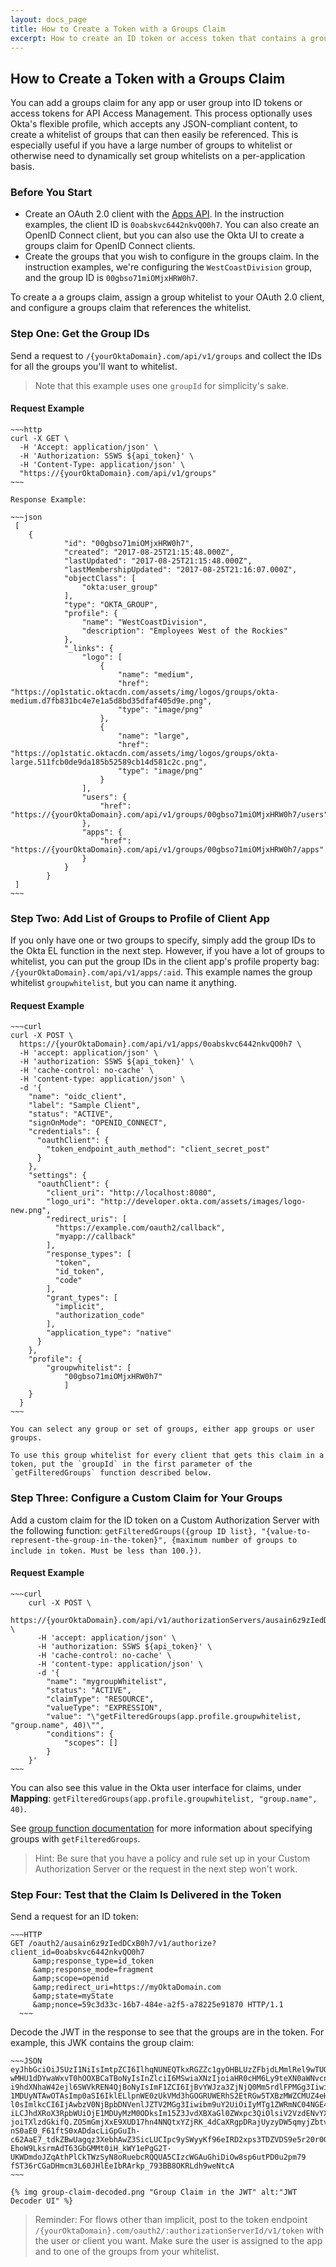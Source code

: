 ```yaml
---
layout: docs_page
title: How to Create a Token with a Groups Claim
excerpt: How to create an ID token or access token that contains a groups claim
---
```


## How to Create a Token with a Groups Claim

You can add a groups claim for any app or user group into ID tokens or access tokens for API Access Management.
This process optionally uses Okta's flexible profile, which accepts any JSON-compliant content, to create a whitelist of groups
that can then easily be referenced. This is especially useful if you have a large number of groups to whitelist or otherwise
need to dynamically set group whitelists on a per-application basis.

### Before You Start

* Create an OAuth 2.0 client with the [Apps API](/docs/api/resources/apps.html#request-example-8). In the instruction examples, the client ID is `0oabskvc6442nkvQO0h7`.
You can also create an OpenID Connect client, but you can also use the Okta UI to create a groups claim for OpenID Connect clients.
* Create the groups that you wish to configure in the groups claim. In the instruction examples, we're configuring the `WestCoastDivision` group, and the group ID is `00gbso71miOMjxHRW0h7`.

To create a a groups claim, assign a group whitelist to your OAuth 2.0 client, and configure a groups claim that references the whitelist.

### Step One: Get the Group IDs

Send a request to `/{yourOktaDomain}.com/api/v1/groups` and collect the IDs for all the groups you'll want to whitelist.

> Note that this example uses one `groupId` for simplicity's sake.

#### Request Example
   
    ~~~http
    curl -X GET \
      -H 'Accept: application/json' \
      -H 'Authorization: SSWS ${api_token}' \
      -H 'Content-Type: application/json' \
      "https://{yourOktaDomain}.com/api/v1/groups"
    ~~~
    
    Response Example:
    
    ~~~json
     [
        {
                "id": "00gbso71miOMjxHRW0h7",
                "created": "2017-08-25T21:15:48.000Z",
                "lastUpdated": "2017-08-25T21:15:48.000Z",
                "lastMembershipUpdated": "2017-08-25T21:16:07.000Z",
                "objectClass": [
                    "okta:user_group"
                ],
                "type": "OKTA_GROUP",
                "profile": {
                    "name": "WestCoastDivision",
                    "description": "Employees West of the Rockies"
                },
                "_links": {
                    "logo": [
                        {
                            "name": "medium",
                            "href": "https://op1static.oktacdn.com/assets/img/logos/groups/okta-medium.d7fb831bc4e7e1a5d8bd35dfaf405d9e.png",
                            "type": "image/png"
                        },
                        {
                            "name": "large",
                            "href": "https://op1static.oktacdn.com/assets/img/logos/groups/okta-large.511fcb0de9da185b52589cb14d581c2c.png",
                            "type": "image/png"
                        }
                    ],
                    "users": {
                        "href": "https://{yourOktaDomain}.com/api/v1/groups/00gbso71miOMjxHRW0h7/users"
                    },
                    "apps": {
                        "href": "https://{yourOktaDomain}.com/api/v1/groups/00gbso71miOMjxHRW0h7/apps"
                    }
                }
            }
     ]
    ~~~
    

### Step Two:  Add List of Groups to Profile of Client App
 
If you only have one or two groups to specify, simply add the group IDs to the Okta EL function in the next step.
However, if you have a lot of groups to whitelist, you can put the group IDs in the client app's profile property bag: `/{yourOktaDomain}.com/api/v1/apps/:aid`.
This example names the group whitelist `groupwhitelist`, but you can name it anything.

#### Request Example
    

    ~~~curl
    curl -X POST \
      https://{yourOktaDomain}.com/api/v1/apps/0oabskvc6442nkvQO0h7 \
      -H 'accept: application/json' \
      -H 'authorization: SSWS ${api_token}' \
      -H 'cache-control: no-cache' \
      -H 'content-type: application/json' \
      -d '{
        "name": "oidc_client",
        "label": "Sample Client",
        "status": "ACTIVE",
        "signOnMode": "OPENID_CONNECT",
        "credentials": {
          "oauthClient": {
            "token_endpoint_auth_method": "client_secret_post"
          }
        },
        "settings": {
          "oauthClient": {
            "client_uri": "http://localhost:8080",
            "logo_uri": "http://developer.okta.com/assets/images/logo-new.png",
            "redirect_uris": [
              "https://example.com/oauth2/callback",
              "myapp://callback"
            ],
            "response_types": [
              "token",
              "id_token",
              "code"
            ],
            "grant_types": [
              "implicit",
              "authorization_code"
            ],
            "application_type": "native"
          }
        },
        "profile": {
            "groupwhitelist": [
                "00gbso71miOMjxHRW0h7"
                ]
        }
      }
    ~~~
    
    You can select any group or set of groups, either app groups or user groups. 

    To use this group whitelist for every client that gets this claim in a token, put the `groupId` in the first parameter of the `getFilteredGroups` function described below. 
 
### Step Three: Configure a Custom Claim for Your Groups

Add a custom claim for the ID token on a Custom Authorization Server with the following function: `getFilteredGroups({group ID list}, "{value-to-represent-the-group-in-the-token}", {maximum number of groups to include in token. Must be less than 100.})`.
 
#### Request Example

    ~~~curl
        curl -X POST \
          https://{yourOktaDomain}.com/api/v1/authorizationServers/ausain6z9zIedDCxB0h7/claims \
          -H 'accept: application/json' \
          -H 'authorization: SSWS ${api_token}' \
          -H 'cache-control: no-cache' \
          -H 'content-type: application/json' \
          -d '{
        	"name": "mygroupWhitelist",
        	"status": "ACTIVE",
        	"claimType": "RESOURCE",
        	"valueType": "EXPRESSION",
        	"value": "\"getFilteredGroups(app.profile.groupwhitelist, "group.name", 40)\"",
            "conditions": {
                "scopes": []
            }
        }'
    ~~~
  
You can also see this value in the Okta user interface for claims, under **Mapping**: `getFilteredGroups(app.profile.groupwhitelist, "group.name", 40)`.

See [group function documentation](/reference/okta_expression_language/#group-functions) for more information about specifying groups with `getFilteredGroups`.

>Hint: Be sure that you have a policy and rule set up in your Custom Authorization Server or the request in the next step won't work.

### Step Four: Test that the Claim Is Delivered in the Token

Send a request for an ID token: 

    ~~~HTTP
    GET /oauth2/ausain6z9zIedDCxB0h7/v1/authorize?client_id=0oabskvc6442nkvQO0h7
         &amp;response_type=id_token
         &amp;response_mode=fragment
         &amp;scope=openid
         &amp;redirect_uri=https://myOktaDomain.com
         &amp;state=myState
         &amp;nonce=59c3d33c-16b7-484e-a2f5-a78225e91870 HTTP/1.1
      ~~~


Decode the JWT in the response to see that the groups are in the token. For example, this JWK contains the group claim:

    ~~~JSON
    eyJhbGciOiJSUzI1NiIsImtpZCI6IlhqNUNEQTkxRGZZc1gyOHBLUzZFbjdLMmlRel9wTUQwNHZ5bXBUQU1wMXcifQ.eyJzdWIiOiI
    wMHU1dDYwaWxvT0hOOXBCaTBoNyIsInZlciI6MSwiaXNzIjoiaHR0cHM6Ly9teXN0aWNvcnAub2t0YXByZXZpZXcuY29tL29hdXRoM
    i9hdXNhaW42ejl6SWVkREN4QjBoNyIsImF1ZCI6IjBvYWJza3ZjNjQ0Mm5rdlFPMGg3IiwiaWF0IjoxNTA1MjQ2NDkwLCJleHAiOjE
    1MDUyNTAwOTAsImp0aSI6IklELlpnWE0zUkVMd3hGOGRUWERhS2EtRGw5TXBzMWZCMUZ4eHpFZkI2RXRrcGsiLCJhbXIiOlsicHdkI
    l0sImlkcCI6IjAwbzV0NjBpbDNVenlJZTV2MGg3Iiwibm9uY2UiOiIyMTg1ZWRmNC04NGE4LTQ5MWUtYmE3Mi0yMGI3NjU0MDI1NDM
    iLCJhdXRoX3RpbWUiOjE1MDUyMzM0ODksIm15Z3JvdXBXaGl0ZWxpc3QiOlsiV2VzdENvYXN0RGl2aXNpb24iXSwiZmlyc3ROYW1lI
    joiTXlzdGkifQ.ZO5mGmjXxE9XUD17hn4NNQtxYZjRK_4dCaXRgpDRajUyzyDW5qmyjZbtv5qbd5JVe3WnT7TVT4qD7UTuVWH6maL-
    nS0aE0_F61ftS0xADdacLiGpGuIh-c62AaE7_tdkZBwUagqz3XebhAwZ3SicLUCIpc9ySWyyKf96eIRD2xps3TDZVDS9e5r20r0GWu
    EhoW9LksrmAdT63GbGMMt0iH_kWY1ePgG2T-UKWDmdoJZqAthPlCkTWzSyN8oRuebcRQQUA5CIzcWGAuGhiDiOw8sp6utPD0u2pm79
    fST36rCGaDHmcm3L60JHlEeIbRArkp_793BB8OKRLdh9weNtcA
    ~~~
    
    {% img group-claim-decoded.png "Group Claim in the JWT" alt:"JWT Decoder UI" %}
    
> Reminder: For flows other than implicit, post to the token endpoint `/{yourOktaDomain}.com/oauth2/:authorizationServerId/v1/token` with the user or client you want. Make sure the user is assigned to the app and to one of the groups from your whitelist.